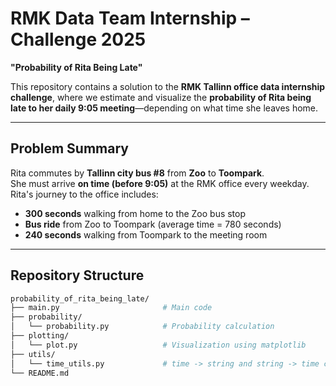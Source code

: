 # RMK Data Team Internship – Challenge 2025  
**"Probability of Rita Being Late"**

This repository contains a solution to the **RMK Tallinn office data internship challenge**, where we estimate and visualize the **probability of Rita being late to her daily 9:05 meeting**—depending on what time she leaves home.

---

## Problem Summary

Rita commutes by **Tallinn city bus #8** from **Zoo** to **Toompark**.  
She must arrive **on time (before 9:05)** at the RMK office every weekday.  
Rita's journey to the office includes:

- **300 seconds** walking from home to the Zoo bus stop
- **Bus ride** from Zoo to Toompark (average time = 780 seconds)
- **240 seconds** walking from Toompark to the meeting room

---

## Repository Structure

```bash
probability_of_rita_being_late/
├── main.py                       # Main code
├── probability/
│   └── probability.py            # Probability calculation
├── plotting/
│   └── plot.py                   # Visualization using matplotlib
├── utils/
│   └── time_utils.py             # time -> string and string -> time conversion
└── README.md
```
